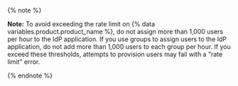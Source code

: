 {% note %}

**Note:** To avoid exceeding the rate limit on {% data variables.product.product_name %}, do not assign more than 1,000 users per hour to the IdP application. If you use groups to assign users to the IdP application, do not add more than 1,000 users to each group per hour. If you exceed these thresholds, attempts to provision users may fail with a "rate limit" error.

{% endnote %}
